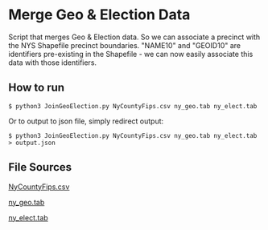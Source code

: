 # Merge Geo & Election Data

Script that merges Geo & Election data. So we can associate a precinct with the NYS Shapefile precinct boundaries.
"NAME10" and "GEOID10" are identifiers pre-existing in the Shapefile - we can now easily associate this data with those identifiers.

## How to run

`$ python3 JoinGeoElection.py NyCountyFips.csv ny_geo.tab ny_elect.tab`

Or to output to json file, simply redirect output:

`$ python3 JoinGeoElection.py NyCountyFips.csv ny_geo.tab ny_elect.tab > output.json`

## File Sources

[NyCountyFips.csv](https://www.nrcs.usda.gov/wps/portal/nrcs/detail/national/home/?cid=nrcs143_013697)

[ny_geo.tab](https://dataverse.harvard.edu/dataset.xhtml?persistentId=hdl:1902.1/16320&studyListingIndex=2_3cfc56a7c5a06219bd1114590f1c)

[ny_elect.tab](https://dataverse.harvard.edu/dataset.xhtml?persistentId=hdl:1902.1/16320&studyListingIndex=2_3cfc56a7c5a06219bd1114590f1c)